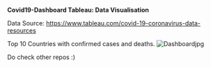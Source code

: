 **Covid19-Dashboard Tableau: Data Visualisation**

Data Source: https://www.tableau.com/covid-19-coronavirus-data-resources

Top 10 Countries with confirmed cases and deaths.
![Dashboardjpg](https://user-images.githubusercontent.com/44407876/137777371-3b4837b7-02c5-4cda-a30e-f768ed659a18.jpg)


Do check other repos :)
